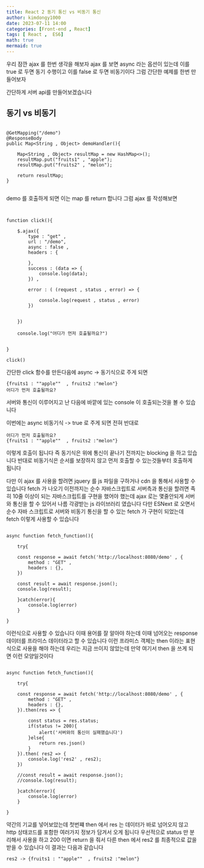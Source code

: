 ```yaml
---
title: React 2 동기 통신 vs 비동기 통신
author: kimdongy1000
date: 2023-07-11 14:00
categories: [Front-end , React]
tags: [ React ,  ES6]
math: true
mermaid: true
---
```


우리 잠깐 ajax 를 한번 생각을 해보자 ajax 를 보면 async 라는 옵션이 있는데 이를 true 로 두면 동기 수행이고 이를 false 로 두면 비동기이다 그럼 간단한 예제를 한번 만들어보자 


간단하게 서버 api를 만들어보겠습니다 

## 동기 vs 비동기
```

@GetMapping("/demo")
@ResponseBody
public Map<String , Object> demoHandler(){

	Map<String , Object> resultMap = new HashMap<>();
	resultMap.put("fruits1" , "apple");
	resultMap.put("fruits2" , "melon");

	return resultMap;
}


```

demo 를 호출하게 되면 이는 map 를 return 합니다 그럼 ajax 를 작성해보면

```


function click(){

    $.ajax({
        type : "get" ,
        url : "/demo",
        async : false ,
        headers : {

        },
        success : (data => {
            console.log(data);
        }) ,

        error : ( (request , status , error) => {

            console.log(request , status , error)
        })


    })

    console.log("어디가 먼저 호출될까요?")


}

click()

```

간단한 click 함수를 만든다음에 async -> 동기식으로 주게 되면 

```
{fruits1 : ""apple""  , fruits2 :"melon"}
어디가 먼저 호출될까요?
```
서버와 통신이 이루어지고 난 다음에 바깥에 있는 console 이 호출되는것을 볼 수 있습니다 

이번에는 async 비동기식 -> true 로 주게 되면 전혀 반대로 

```
어디가 먼저 호출될까요?
{fruits1 : ""apple""  , fruits2 :"melon"}

```
이렇게 호출이 됩니다 즉 동기식은 위에 통신이 끝나기 전까지는 blocking 을 하고 있습니다 반대로 비동기식은 순서를 보장하지 않고 먼저 호출할 수 있는것들부터 호출하게 됩니다 


다만 이 ajax 를 사용을 할려면 jquery 를 js 파일을 구하거나 cdn 을 통해서 사용할 수 있습니다 fetch 가 나오기 이전까지는 순수 자바스크립트로 서버측과 통신을 할려면 
족히 10줄 이상이 되는 자바스크립트를 구현을 했어야 했는데 ajax 로는 몇줄안되게 서버와 통신을 할 수 있어서 나름 각광받는 js 라이브러리 였습니다 
다만 ESNext 로 오면서 순수 자바 스크립트로 서버와 비동기 통신을 할 수 있는 fetch 가 구현이 되었는데 fetch 이렇게 사용할 수 있습니다 

```

async function fetch_function(){

    try{

    const response = await fetch('http://localhost:8080/demo' , {
        method : "GET" ,
        headers : {},
    })

    const result = await response.json();
    console.log(result);

    }catch(error){
        console.log(error)
    }

}

```
이런식으로 사용할 수 있습니다 이때 용어를 잘 알아야 하는데 이때 넘어오는 response 데이터를 프라미스 데이터라고 할 수 있습니다 이런 프라미스 객체는 then 이라는 표현식으로 사용을 해야 하는데 우리는 지금 쓰이지 않았는데 만약 여기서 then 을 쓰게 되면 이런 모양일것이다 

```

async function fetch_function(){

    try{

    const response = await fetch('http://localhost:8080/demo' , {
        method : "GET" ,
        headers : {},
    }).then(res => {

        const status = res.status;
        if(status != 200){
            alert('서버와의 통신이 실패했습니다')
        }else{
            return res.json()
        }
    }).then( res2 => {
        console.log('res2' , res2);
    })

    //const result = await response.json();
    //console.log(result);

    }catch(error){
        console.log(error)
    }

}

```

약간의 기교를 넣어보았는데 첫번쨰 then 에서 res 는 데이터가 바로 넘어오지 않고 http 상태코드를 포함한 여러가지 정보가 담겨서 오게 됩니다 
우선적으로 status 만 분리해서 사용을 하고 200 이면 return 을 줘서 다른 then 에서 res2 를 최종적으로 값을 받을 수 있습니다 이 결과는 다음과 같습니다 

```
res2 -> {fruits1 : ""apple""  , fruits2 :"melon"}
```






